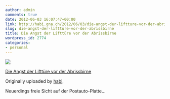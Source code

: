 ```yaml
---
author: admin
comments: true
date: 2012-06-03 16:07:47+00:00
link: http://habi.gna.ch/2012/06/03/die-angst-der-liftture-vor-der-abrissbirne/
slug: die-angst-der-liftture-vor-der-abrissbirne
title: Die Angst der Lifttüre vor der Abrissbirne
wordpress_id: 2774
categories:
- personal
---
```



 [![](http://farm8.staticflickr.com/7216/7328259002_b293f1d286_m.jpg)](http://www.flickr.com/photos/habi/7328259002/)
   

 
  [Die Angst der Lifttüre vor der Abrissbirne](http://www.flickr.com/photos/habi/7328259002/)
    

  Originally uploaded by [habi](http://www.flickr.com/photos/habi/).
 



Neuerdings freie Sicht auf der Postauto-Platte...
  

